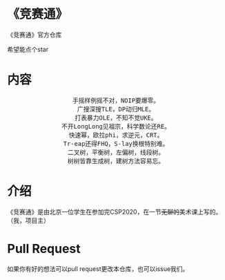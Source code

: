 # 《竞赛通》
《竞赛通》官方仓库

希望能点个star

# 内容

<center><pre>
手摇样例摇不对，NOIP要爆零。
广搜深搜TLE，DP动归MLE。
打表暴力OLE，不知不觉UKE。
不开LongLong见祖宗，科学数论还RE。
快速幂，欧拉phi，求逆元，CRT。
Tr-eap还得FHQ，S-lay换根特别难。
二叉树，平衡树，左偏树，线段树。
树树皆靠生成树，建树方法容易忘。
</pre></center>

# 介绍

《竞赛通》是由北京一位学生在参加完CSP2020，在一节~~无聊的~~美术课上写的。
（我，项目主）

# Pull Request

如果你有好的想法可以pull request更改本仓库，也可以issue我们。
